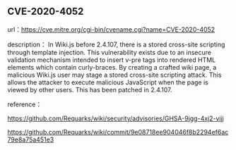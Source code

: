 ## CVE-2020-4052

url：https://cve.mitre.org/cgi-bin/cvename.cgi?name=CVE-2020-4052

description： In Wiki.js before 2.4.107, there is a stored cross-site scripting through template injection. This vulnerability exists due to an insecure validation mechanism intended to insert v-pre tags into rendered HTML elements which contain curly-braces. By creating a crafted wiki page, a malicious Wiki.js user may stage a stored cross-site scripting attack. This allows the attacker to execute malicious JavaScript when the page is viewed by other users. This has been patched in 2.4.107.

reference：

https://github.com/Requarks/wiki/security/advisories/GHSA-9jgg-4xj2-vjjj

https://github.com/Requarks/wiki/commit/9e08718ee904046f8b2294ef6ac79e8a75a451e3